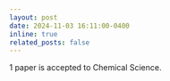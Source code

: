 ```yaml
---
layout: post
date: 2024-11-03 16:11:00-0400
inline: true
related_posts: false
---
```


1 paper is accepted to Chemical Science.
